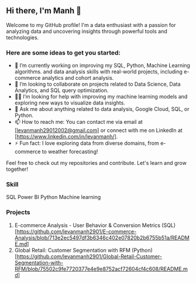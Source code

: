 ## Hi there, I'm Manh 👋

Welcome to my GitHub profile! I'm a data enthusiast with a passion for analyzing data and uncovering insights through powerful tools and technologies.

### Here are some ideas to get you started:

- 🌱 I’m currently working on improving my SQL, Python, Machine Learning algorithms. and data analysis skills with real-world projects, including e-commerce analytics and cohort analysis.
- 🤝 I’m looking to collaborate on projects related to Data Science, Data Analytics, and SQL query optimization.
- 🧑‍💻 I’m looking for help with improving my machine learning models and exploring new ways to visualize data insights.
- 💬 Ask me about anything related to data analysis, Google Cloud, SQL, or Python.
- 📫 How to reach me: You can contact me via email at [levanmanh29012002@gmail.com] or connect with me on LinkedIn at [https://www.linkedin.com/in/levanmanh/].
- ⚡ Fun fact: I love exploring data from diverse domains, from e-commerce to weather forecasting!

Feel free to check out my repositories and contribute. Let's learn and grow together!
### Skill
SQL
Power BI
Python
Machine learning
### Projects
1. E-commerce Analysis - User Behavior & Conversion Metrics (SQL)
[https://github.com/levanmanh2901/E-commerce-Analysis/blob/713e2ec5497df3b6346c402e07820b2b6755b51a/README.md]
2. Global Retail: Customer Segmentation with RFM (Python)
[https://github.com/levanmanh2901/Global-Retail-Customer-Segmentation-with-RFM/blob/75502c9fe7720377e4e9e8752acf72604cf4c608/README.md]
